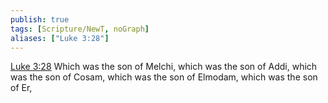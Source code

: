 ```yaml
---
publish: true
tags: [Scripture/NewT, noGraph]
aliases: ["Luke 3:28"]
---
```

[Luke 3:28](https://churchofjesuschrist.org/study/scriptures/nt/luke/3?lang=eng&id=p28#p28) Which was the son of Melchi, which was the son of Addi, which was the son of Cosam, which was the son of Elmodam, which was the son of Er,
